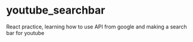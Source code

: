 # youtube_searchbar
React practice, learning how to use API from google and making a search bar for youtube
